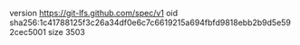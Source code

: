 version https://git-lfs.github.com/spec/v1
oid sha256:1c41788125f3c26a34df0e6c7c6619215a694fbfd9818ebb2b9d5e592cec5001
size 3503
